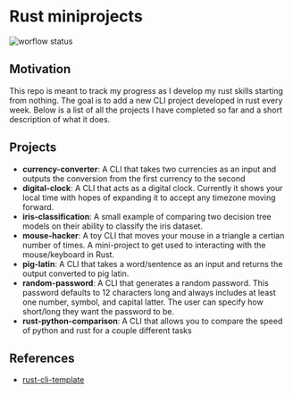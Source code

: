# Rust miniprojects

![worflow status](https://github.com/brycewhit13/rust-miniprojects/actions/workflows/rust.yml/badge.svg)

## Motivation

This repo is meant to track my progress as I develop my rust skills starting from nothing. The goal is to add a new CLI project developed in rust every week. Below is a list of all the projects I have completed so far and a short description of what it does.

## Projects

- **currency-converter**: A CLI that takes two currencies as an input and outputs the conversion from the first currency to the second
- **digital-clock**: A CLI that acts as a digital clock. Currently it shows your local time with hopes of expanding it to accept any timezone moving forward.
- **iris-classification**: A small example of comparing two decision tree models on their ability to classify the iris dataset.
- **mouse-hacker**: A toy CLI that moves your mouse in a triangle a certian number of times. A mini-project to get used to interacting with the mouse/keyboard in Rust.
- **pig-latin**: A CLI that takes a word/sentence as an input and returns the output converted to pig latin.
- **random-password**: A CLI that generates a random password. This password defaults to 12 characters long and always includes at least one number, symbol, and capital latter. The user can specify how short/long they want the password to be.
- **rust-python-comparison**: A CLI that allows you to compare the speed of python and rust for a couple different tasks

## References

- [rust-cli-template](https://github.com/kbknapp/rust-cli-template)

